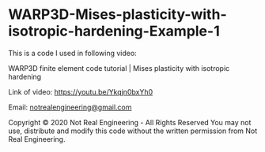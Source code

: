 # WARP3D-Mises-plasticity-with-isotropic-hardening-Example-1

This is a code I used in following video:

WARP3D finite element code tutorial | Mises plasticity with isotropic hardening

Link of video: https://youtu.be/Ykqjn0bxYh0

Email: notrealengineering@gmail.com

Copyright © 2020 Not Real Engineering - All Rights Reserved You may not use, distribute and modify this code without the written permission from Not Real Engineering.
